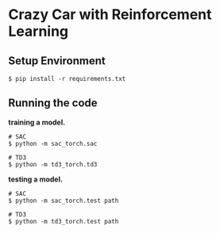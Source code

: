 # Crazy Car with Reinforcement Learning

## Setup Environment

```shell
$ pip install -r requirements.txt
```

## Running the code

**training a model.**

```shell
# SAC
$ python -m sac_torch.sac

# TD3
$ python -m td3_torch.td3
```

**testing a model.**

```shell
# SAC
$ python -m sac_torch.test path

# TD3
$ python -m td3_torch.test path
```

